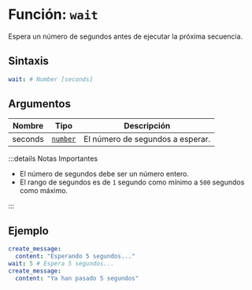 # Función: `wait`

Espera un número de segundos antes de ejecutar la próxima secuencia.

## Sintaxis

```yml
wait: # Number [seconds]
```

## Argumentos

| Nombre  | Tipo               | Descripción                      |
| ------- | ------------------ | -------------------------------- |
| seconds | [`number`][Number] | El número de segundos a esperar. |

:::details Notas Importantes

- El número de segundos debe ser un número entero.
- El rango de segundos es de `1` segundo como mínimo a `500` segundos como máximo.

:::

## Ejemplo

```yml
create_message:
  content: "Esperando 5 segundos..."
wait: 5 # Espera 5 segundos...
create_message:
  content: "Ya han pasado 5 segundos"
```

[Number]: /es/learning/data-types#numeros-number
